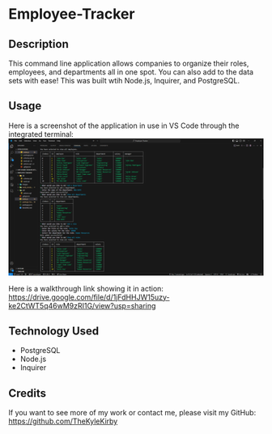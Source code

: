 # Employee-Tracker

## Description

This command line application allows companies to organize their roles, employees, and departments all in one spot.
You can also add to the data sets with ease! This was built wtih Node.js, Inquirer, and PostgreSQL.

## Usage

Here is a screenshot of the application in use in VS Code through the integrated terminal:
![Screenshot](images/img.png)

Here is a walkthrough link showing it in action: 
https://drive.google.com/file/d/1jFdHHJW15uzy-ke2CtWT5q46wM9zRI1G/view?usp=sharing

## Technology Used
- PostgreSQL
- Node.js
- Inquirer

## Credits

If you want to see more of my work or contact me, please visit my GitHub: https://github.com/TheKyleKirby 
